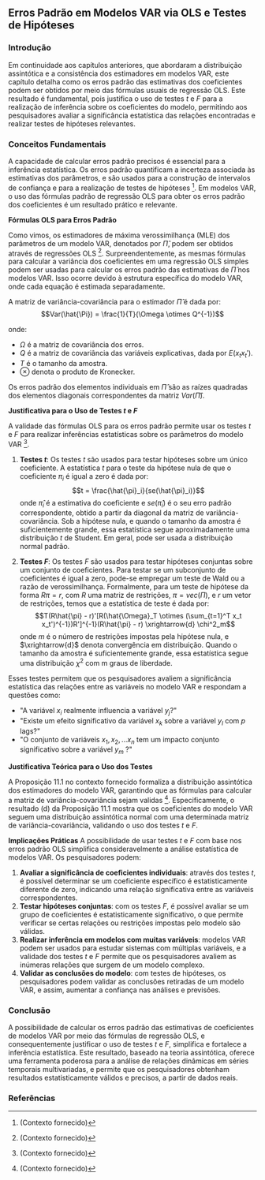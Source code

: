 ## Erros Padrão em Modelos VAR via OLS e Testes de Hipóteses

### Introdução
Em continuidade aos capítulos anteriores, que abordaram a distribuição assintótica e a consistência dos estimadores em modelos VAR, este capítulo detalha como os erros padrão das estimativas dos coeficientes podem ser obtidos por meio das fórmulas usuais de regressão OLS. Este resultado é fundamental, pois justifica o uso de testes *$t$* e *$F$* para a realização de inferência sobre os coeficientes do modelo, permitindo aos pesquisadores avaliar a significância estatística das relações encontradas e realizar testes de hipóteses relevantes.

### Conceitos Fundamentais
A capacidade de calcular erros padrão precisos é essencial para a inferência estatística. Os erros padrão quantificam a incerteza associada às estimativas dos parâmetros, e são usados para a construção de intervalos de confiança e para a realização de testes de hipóteses [^1]. Em modelos VAR, o uso das fórmulas padrão de regressão OLS para obter os erros padrão dos coeficientes é um resultado prático e relevante.

**Fórmulas OLS para Erros Padrão**

Como vimos, os estimadores de máxima verossimilhança (MLE) dos parâmetros de um modelo VAR, denotados por $\hat{\Pi}$, podem ser obtidos através de regressões OLS [^1]. Surpreendentemente, as mesmas fórmulas para calcular a variância dos coeficientes em uma regressão OLS simples podem ser usadas para calcular os erros padrão das estimativas de $\hat{\Pi}$ nos modelos VAR. Isso ocorre devido à estrutura específica do modelo VAR, onde cada equação é estimada separadamente.

A matriz de variância-covariância para o estimador $\hat{\Pi}$ é dada por:
$$Var(\hat{\Pi}) = \frac{1}{T}(\Omega \otimes Q^{-1})$$

onde:

- $\Omega$ é a matriz de covariância dos erros.
- $Q$ é a matriz de covariância das variáveis explicativas, dada por $E(x_tx_t')$.
- $T$ é o tamanho da amostra.
- $\otimes$ denota o produto de Kronecker.

Os erros padrão dos elementos individuais em $\hat{\Pi}$ são as raízes quadradas dos elementos diagonais correspondentes da matriz $Var(\hat{\Pi})$.

**Justificativa para o Uso de Testes *$t$* e *$F$***

A validade das fórmulas OLS para os erros padrão permite usar os testes *$t$* e *$F$* para realizar inferências estatísticas sobre os parâmetros do modelo VAR [^1].

1.  **Testes *$t$***: Os testes *$t$* são usados para testar hipóteses sobre um único coeficiente. A estatística *$t$* para o teste da hipótese nula de que o coeficiente $\pi_i$ é igual a zero é dada por:
$$t = \frac{\hat{\pi}_i}{se(\hat{\pi}_i)}$$
onde $\hat{\pi}_i$ é a estimativa do coeficiente e $se(\hat{\pi}_i)$ é o seu erro padrão correspondente, obtido a partir da diagonal da matriz de variância-covariância. Sob a hipótese nula, e quando o tamanho da amostra é suficientemente grande, essa estatística segue aproximadamente uma distribuição *$t$* de Student. Em geral, pode ser usada a distribuição normal padrão.

2. **Testes *$F$***: Os testes *$F$* são usados para testar hipóteses conjuntas sobre um conjunto de coeficientes. Para testar se um subconjunto de coeficientes é igual a zero, pode-se empregar um teste de Wald ou a razão de verossimilhança. Formalmente, para um teste de hipótese da forma $R\pi = r$, com $R$ uma matriz de restrições, $\pi = vec(\Pi)$, e $r$ um vetor de restrições, temos que a estatística de teste é dada por:
$$T(R\hat{\pi} - r)'[R(\hat{\Omega}_T \otimes (\sum_{t=1}^T x_t x_t')^{-1})R']^{-1}(R\hat{\pi} - r) \xrightarrow{d} \chi^2_m$$
onde $m$ é o número de restrições impostas pela hipótese nula, e $\xrightarrow{d}$ denota convergência em distribuição. Quando o tamanho da amostra é suficientemente grande, essa estatística segue uma distribuição $\chi^2$ com m graus de liberdade.

Esses testes permitem que os pesquisadores avaliem a significância estatística das relações entre as variáveis no modelo VAR e respondam a questões como:

-  "A variável $x_i$ realmente influencia a variável $y_j$?"
- "Existe um efeito significativo da variável $x_k$ sobre a variável $y_l$ com $p$ lags?"
- "O conjunto de variáveis $x_1, x_2, \ldots x_n$ tem um impacto conjunto significativo sobre a variável $y_m$ ?"

**Justificativa Teórica para o Uso dos Testes**

A Proposição 11.1 no contexto fornecido formaliza a distribuição assintótica dos estimadores do modelo VAR, garantindo que as fórmulas para calcular a matriz de variância-covariância sejam validas [^1]. Especificamente, o resultado (d) da Proposição 11.1 mostra que os coeficientes do modelo VAR seguem uma distribuição assintótica normal com uma determinada matriz de variância-covariância, validando o uso dos testes *$t$* e *$F$*.

**Implicações Práticas**
A possibilidade de usar testes *$t$* e *$F$* com base nos erros padrão OLS simplifica consideravelmente a análise estatística de modelos VAR. Os pesquisadores podem:

1.  **Avaliar a significância de coeficientes individuais**: através dos testes *$t$*, é possível determinar se um coeficiente específico é estatisticamente diferente de zero, indicando uma relação significativa entre as variáveis correspondentes.
2.  **Testar hipóteses conjuntas**: com os testes *$F$*, é possível avaliar se um grupo de coeficientes é estatisticamente significativo, o que permite verificar se certas relações ou restrições impostas pelo modelo são válidas.
3. **Realizar inferência em modelos com muitas variáveis**: modelos VAR podem ser usados para estudar sistemas com múltiplas variáveis, e a validade dos testes *$t$* e *$F$* permite que os pesquisadores avaliem as inúmeras relações que surgem de um modelo complexo.
4.  **Validar as conclusões do modelo**: com testes de hipóteses, os pesquisadores podem validar as conclusões retiradas de um modelo VAR, e assim, aumentar a confiança nas análises e previsões.

### Conclusão
A possibilidade de calcular os erros padrão das estimativas de coeficientes de modelos VAR por meio das fórmulas de regressão OLS, e consequentemente justificar o uso de testes *$t$* e *$F$*, simplifica e fortalece a inferência estatística. Este resultado, baseado na teoria assintótica, oferece uma ferramenta poderosa para a análise de relações dinâmicas em séries temporais multivariadas, e permite que os pesquisadores obtenham resultados estatisticamente válidos e precisos, a partir de dados reais.

### Referências
[^1]: (Contexto fornecido)
<!-- END -->
